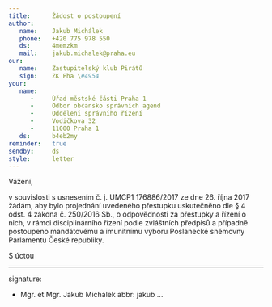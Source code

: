```yaml
---
title:      Žádost o postoupení
author:
   name:    Jakub Michálek
   phone:   +420 775 978 550
   ds:      4memzkm
   mail:    jakub.michalek@praha.eu
our:
   name:    Zastupitelský klub Pirátů
   sign:    ZK Pha \#4954
your:
   name:
      -     Úřad městské části Praha 1
      -     Odbor občansko správních agend
      -     Oddělení správního řízení
      -     Vodičkova 32
      -     11000 Praha 1
   ds:      b4eb2my
reminder:   true
sendby:     ds
style:      letter
---
```


Vážení,

v souvislosti s usnesením č. j. UMCP1 176886/2017 ze dne 26. října 2017 žádám, aby bylo projednání uvedeného přestupku uskutečněno dle § 4 odst. 4 zákona č. 250/2016 Sb., o odpovědnosti za přestupky a řízení o nich, v rámci disciplinárního řízení podle zvláštních předpisů a případně postoupeno mandátovému a imunitnímu výboru Poslanecké sněmovny Parlamentu České republiky.

S úctou

---
signature:
  - Mgr. et Mgr. Jakub Michálek
abbr:       jakub
...

